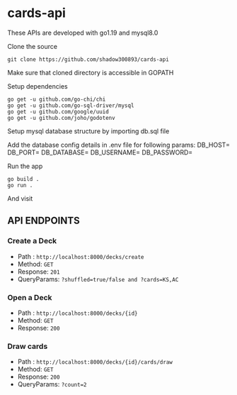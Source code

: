 # cards-api

These APIs are developed with go1.19 and mysql8.0

Clone the source

    git clone https://github.com/shadow300893/cards-api

Make sure that cloned directory is accessible in GOPATH

Setup dependencies

    go get -u github.com/go-chi/chi
    go get -u github.com/go-sql-driver/mysql
    go get -u github.com/google/uuid
    go get -u github.com/joho/godotenv

Setup mysql database structure by importing db.sql file

Add the database config details in .env file for following params:
DB_HOST=
DB_PORT=
DB_DATABASE=
DB_USERNAME=
DB_PASSWORD=

Run the app

    go build .
    go run .

And visit

## API ENDPOINTS

### Create a Deck
- Path : `http://localhost:8000/decks/create`
- Method: `GET`
- Response: `201`
- QueryParams: `?shuffled=true/false and ?cards=KS,AC`

### Open a Deck
- Path : `http://localhost:8000/decks/{id}`
- Method: `GET`
- Response: `200`

### Draw cards
- Path : `http://localhost:8000/decks/{id}/cards/draw`
- Method: `GET`
- Response: `200`
- QueryParams: `?count=2`